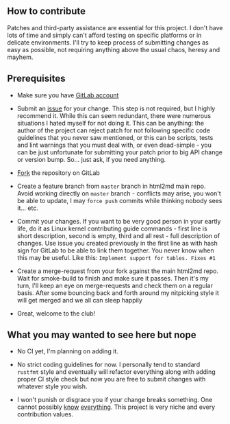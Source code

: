 How to contribute
-----------------

Patches and third-party assistance are essential for this project. I don't have lots of time
and simply can't afford testing on specific platforms or in delicate environments. I'll try to keep
process of submitting changes as easy as possible, not requiring anything above the usual
chaos, heresy and mayhem.

Prerequisites
-------------

* Make sure you have [GitLab account](https://gitlab.com/users/sign_in#register-pane)

* Submit an [issue](https://gitlab.com/Kanedias/html2md/issues/new?issue) for your change. This step is not required, but I highly recommend it.
  While this can seem redundant, there were numerous situations I hated myself for not
  doing it. This can be anything: the author of the project can reject patch for not
  following specific code guidelines that you never saw mentioned, or this can be scripts,
  tests and lint warnings that you must deal with, or even dead-simple - you can be just
  unfortunate for submitting your patch prior to big API change or version bump.
  So... just ask, if you need anything.

* [Fork](https://gitlab.com/Kanedias/html2md/forks/new) the repository on GitLab

* Create a feature branch from `master` branch in html2md main repo. Avoid working
  directly on `master` branch - conflicts may arise, you won't be able to update,
  I may `force push` commits while thinking nobody sees it... etc.

* Commit your changes. If you want to be very good person in your eartly life,
  do it as Linux kernel contributing guide commands - first line is short
  description, second is empty, third and all rest - full description of
  changes. Use issue you created previously in the first line as with hash sign
  for GitLab to be able to link them together. You never know when this may be
  useful. Like this: `Implement support for tables. Fixes #1`

* Create a merge-request from your fork against the main html2md repo. Wait for
  smoke-build to finish and make sure it passes. Then it's my turn, I'll keep an eye
  on merge-requests and check them on a regular basis. After some bouncing back and
  forth around my nitpicking style it will get merged and we all can sleep happily

* Great, welcome to the club!

What you may wanted to see here but nope
--------------------------------------

* No CI yet, I'm planning on adding it.

* No strict coding guidelines for now. I personally tend to standard `rustfmt` style
  and eventually will refactor everything along with adding proper CI style check
  but now you are free to submit changes with whatever style you wish.

* I won't punish or disgrace you if your change breaks something. One cannot
  possibly [know](https://lkml.org/lkml/2004/12/20/255) [everything](http://catb.org/esr/writings/unix-koans/zealot.html). This project is very niche and every
  contribution values.



